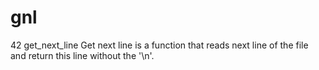 # gnl
42 get_next_line
Get next line is a function that reads next line of the file and return this line without the '\n'.
